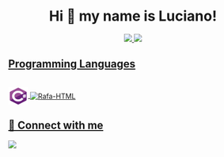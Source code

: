 <h1 align="center"> Hi 👋  my name is Luciano!
 </h1>

 <div align="center">
  <a href="https://github.com/LucianoFroes">
  <img width="47%" src="https://github-readme-stats.vercel.app/api?username=LucianoFroes&show_icons=true&theme=dark&include_all_commits=true&count_private=true"/>
  <img width="47%" src="https://github-readme-stats.vercel.app/api/top-langs/?username=LucianoFroes&layout=compact&langs_count=7&theme=dark"/>
</div>

## Programming Languages

<div style="display: inline_block"><br>
  <img align="center" alt="Rafa-Csharp" height="35" width="40" src="https://raw.githubusercontent.com/devicons/devicon/master/icons/csharp/csharp-original.svg">
  <img align="center" alt="Rafa-HTML" height="35" width="40" src="https://img.shields.io/badge/Java-ED8B00?style=for-the-badge&logo=java&logoColor=white">
 </div>
 
## 🔗 Connect with me 
 
<div> 
       <a href="https://https://www.linkedin.com/in/luciano-froes-camarano/" target="_blank"><img src="https://img.shields.io/badge/-LinkedIn-%230077B5?style=for-the-badge&logo=linkedin&logoColor=white" target="_blank"></a> 
</div>
